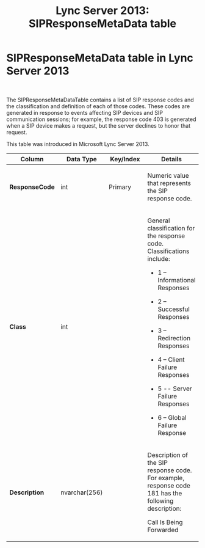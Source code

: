 ﻿---
title: 'Lync Server 2013: SIPResponseMetaData table'
TOCTitle: SIPResponseMetaData table
ms:assetid: cf723737-4a75-4352-829b-f4954aa59716
ms:mtpsurl: https://technet.microsoft.com/en-us/library/JJ205294(v=OCS.15)
ms:contentKeyID: 48185510
ms.date: 07/23/2014
mtps_version: v=OCS.15
---

# SIPResponseMetaData table in Lync Server 2013

 


The SIPResponseMetaDataTable contains a list of SIP response codes and the classification and definition of each of those codes. These codes are generated in response to events affecting SIP devices and SIP communication sessions; for example, the response code 403 is generated when a SIP device makes a request, but the server declines to honor that request.

This table was introduced in Microsoft Lync Server 2013.


<table>
<colgroup>
<col style="width: 25%" />
<col style="width: 25%" />
<col style="width: 25%" />
<col style="width: 25%" />
</colgroup>
<thead>
<tr class="header">
<th>Column</th>
<th>Data Type</th>
<th>Key/Index</th>
<th>Details</th>
</tr>
</thead>
<tbody>
<tr class="odd">
<td><p><strong>ResponseCode</strong></p></td>
<td><p>int</p></td>
<td><p>Primary</p></td>
<td><p>Numeric value that represents the SIP response code.</p></td>
</tr>
<tr class="even">
<td><p><strong>Class</strong></p></td>
<td><p>int</p></td>
<td><p></p></td>
<td><p>General classification for the response code. Classifications include:</p>
<ul>
<li><p>1 – Informational Responses</p></li>
<li><p>2 – Successful Responses</p></li>
<li><p>3 – Redirection Responses</p></li>
<li><p>4 – Client Failure Responses</p></li>
<li><p>5 -- Server Failure Responses</p></li>
<li><p>6 – Global Failure Response</p></li>
</ul></td>
</tr>
<tr class="odd">
<td><p><strong>Description</strong></p></td>
<td><p>nvarchar(256)</p></td>
<td><p></p></td>
<td><p>Description of the SIP response code. For example, response code 181 has the following description:</p>
<p>Call Is Being Forwarded</p></td>
</tr>
</tbody>
</table>

